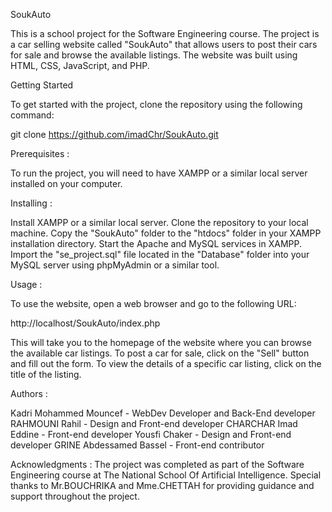 SoukAuto

This is a school project for the Software Engineering course. The project is a car selling website called "SoukAuto" that allows users to post their cars for sale and browse the available listings. The website was built using HTML, CSS, JavaScript, and PHP.

Getting Started

To get started with the project, clone the repository using the following command:

git clone https://github.com/imadChr/SoukAuto.git

Prerequisites :

To run the project, you will need to have XAMPP or a similar local server installed on your computer.

Installing :

Install XAMPP or a similar local server.
Clone the repository to your local machine.
Copy the "SoukAuto" folder to the "htdocs" folder in your XAMPP installation directory.
Start the Apache and MySQL services in XAMPP.
Import the "se_project.sql" file located in the "Database" folder into your MySQL server using phpMyAdmin or a similar tool.

Usage :

To use the website, open a web browser and go to the following URL:

http://localhost/SoukAuto/index.php

This will take you to the homepage of the website where you can browse the available car listings.
To post a car for sale, click on the "Sell" button and fill out the form.
To view the details of a specific car listing, click on the title of the listing.

Authors :

Kadri Mohammed Mouncef - WebDev Developer and Back-End developer
RAHMOUNI Rahil - Design and Front-end developer
CHARCHAR Imad Eddine - Front-end developer
Yousfi Chaker - Design and Front-end developer
GRINE Abdessamed Bassel - Front-end contributor

Acknowledgments :
The project was completed as part of the Software Engineering course at The National School Of Artificial Intelligence.
Special thanks to Mr.BOUCHRIKA and Mme.CHETTAH for providing guidance and support throughout the project.

